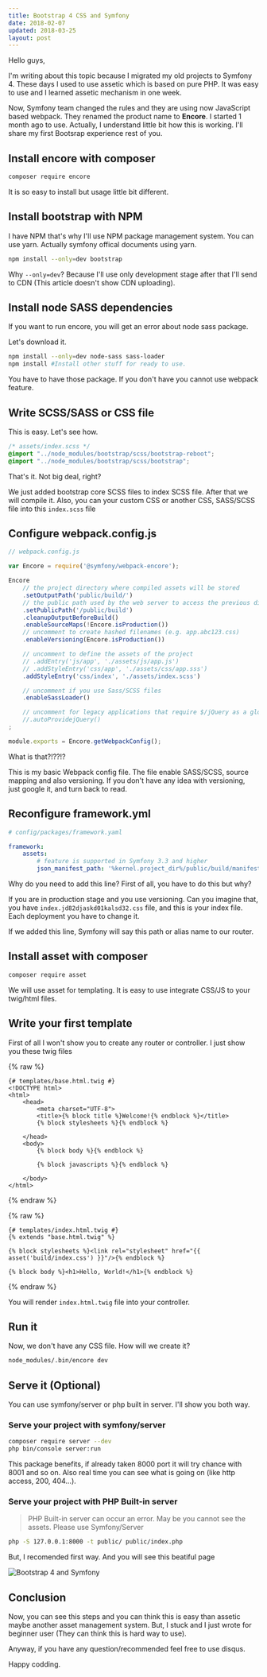 ```yaml
---
title: Bootstrap 4 CSS and Symfony
date: 2018-02-07
updated: 2018-03-25
layout: post
---
```


Hello guys,

I'm writing about this topic because I migrated my old projects to Symfony 4. These days I used to use assetic which is based on pure PHP. It was easy to use and I learned assetic mechanism in one week.

Now, Symfony team changed the rules and they are using now JavaScript based webpack. They renamed the product name to **Encore**. I started 1 month ago to use. Actually, I understand little bit how this is working. I'll share my first Bootsrap experience rest of you.

## Install encore with composer
```bash
composer require encore
```

It is so easy to install but usage little bit different.

## Install bootstrap with NPM
I have NPM that's why I'll use NPM package management system. You can use yarn. Actually symfony offical documents using yarn.

```bash
npm install --only=dev bootstrap
```

Why `--only=dev`? Because I'll use only development stage after that I'll send to CDN (This article doesn't show CDN uploading).

## Install node SASS dependencies
If you want to run encore, you will get an error about node sass package.

Let's download it.

```bash
npm install --only=dev node-sass sass-loader
npm install #Install other stuff for ready to use.
```

You have to have those package. If you don't have you cannot use webpack feature.

## Write SCSS/SASS or CSS file
This is easy. Let's see how.

```scss
/* assets/index.scss */
@import "../node_modules/bootstrap/scss/bootstrap-reboot";
@import "../node_modules/bootstrap/scss/bootstrap";
```

That's it. Not big deal, right?

We just added bootstrap core SCSS files to index SCSS file. After that we will compile it. Also, you can your custom CSS or another CSS, SASS/SCSS file into this `index.scss` file

## Configure webpack.config.js
```javascript
// webpack.config.js

var Encore = require('@symfony/webpack-encore');

Encore
    // the project directory where compiled assets will be stored
    .setOutputPath('public/build/')
    // the public path used by the web server to access the previous directory
    .setPublicPath('/public/build')
    .cleanupOutputBeforeBuild()
    .enableSourceMaps(!Encore.isProduction())
    // uncomment to create hashed filenames (e.g. app.abc123.css)
    .enableVersioning(Encore.isProduction())

    // uncomment to define the assets of the project
    // .addEntry('js/app', './assets/js/app.js')
    // .addStyleEntry('css/app', './assets/css/app.sss')
    .addStyleEntry('css/index', './assets/index.scss')

    // uncomment if you use Sass/SCSS files
    .enableSassLoader()

    // uncomment for legacy applications that require $/jQuery as a global variable
    //.autoProvidejQuery()
;

module.exports = Encore.getWebpackConfig();
```

What is that?!??!?

This is my basic Webpack config file. The file enable SASS/SCSS, source mapping and also versioning. If you don't have any idea with versioning, just google it, and turn back to read.

## Reconfigure framework.yml

```yaml
# config/packages/framework.yaml

framework:
    assets:
        # feature is supported in Symfony 3.3 and higher
        json_manifest_path: '%kernel.project_dir%/public/build/manifest.json'
```

Why do you need to add this line? First of all, you have to do this but why?

If you are in production stage and you use versioning. Can you imagine that, you have `index.jd82djaskd01kalsd32.css` file, and this is your index file. Each deployment you have to change it.

If we added this line, Symfony will say this path or alias name to our router.

## Install asset with composer
```bash
composer require asset
```

We will use asset for templating. It is easy to use integrate CSS/JS to your twig/html files.

## Write your first template
First of all I won't show you to create any router or controller. I just show you these twig files

{% raw %}
```
{# templates/base.html.twig #}
<!DOCTYPE html>
<html>
    <head>
        <meta charset="UTF-8">
        <title>{% block title %}Welcome!{% endblock %}</title>
        {% block stylesheets %}{% endblock %}

    </head>
    <body>
        {% block body %}{% endblock %}

        {% block javascripts %}{% endblock %}

    </body>
</html>
```
{% endraw %}

{% raw %}
```
{# templates/index.html.twig #}
{% extends "base.html.twig" %}

{% block stylesheets %}<link rel="stylesheet" href="{{ asset('build/index.css') }}"/>{% endblock %}

{% block body %}<h1>Hello, World!</h1>{% endblock %}
```
{% endraw %}


You will render `index.html.twig` file into your controller.

## Run it
Now, we don't have any CSS file. How will we create it?

```bash
node_modules/.bin/encore dev
```

## Serve it (Optional)
You can use symfony/server or php built in server. I'll show you both way.

### Serve your project with symfony/server

```bash
composer require server --dev
php bin/console server:run
```

This package benefits, if already taken 8000 port it will try chance with 8001 and so on. Also real time you can see what is going on (like http access, 200, 404...).

### Serve your project with PHP Built-in server

> PHP Built-in server can occur an error. May be you cannot see the assets. Please use Symfony/Server

```bash
php -S 127.0.0.1:8000 -t public/ public/index.php
```

But, I recomended first way. And you will see this beatiful page

![Bootstrap 4 and Symfony](https://i.imgur.com/nlB3OCY.png)

## Conclusion
Now, you can see this steps and you can think this is easy than assetic maybe another asset management system. But, I stuck and I just wrote for beginner user (They can think this is hard way to use).

Anyway, if you have any question/recommended feel free to use disqus.

Happy codding.
